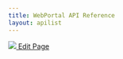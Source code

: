 ```yaml
---
title: WebPortal API Reference
layout: apilist
---
```


<a href="https://github.com/GroupePSA/groupepsa.github.io/tree/master/_headunit-sdk" class="button is-link is-outlined is-pulled-right" target="_blank" title="Edit this page on GitHub">
		<img src="{{ site.baseurl }}/github.png">
        Edit Page</a>